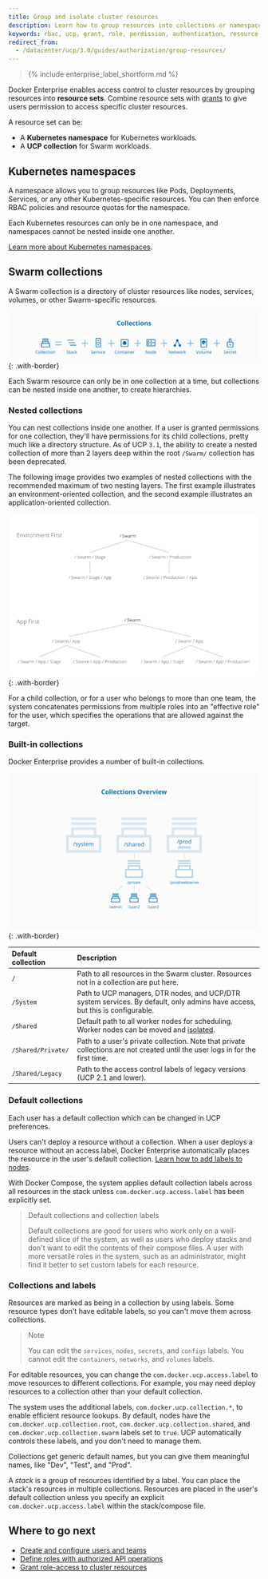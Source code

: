 ```yaml
---
title: Group and isolate cluster resources
description: Learn how to group resources into collections or namespaces to control user access.
keywords: rbac, ucp, grant, role, permission, authentication, resource set, collection, namespace, Kubernetes
redirect_from:
  - /datacenter/ucp/3.0/guides/authorization/group-resources/
---
```


>{% include enterprise_label_shortform.md %}

Docker Enterprise enables access control to cluster resources by grouping resources
into **resource sets**. Combine resource sets with [grants](grant-permissions.md)
to give users permission to access specific cluster resources.

A resource set can be:

* A **Kubernetes namespace** for Kubernetes workloads.
* A **UCP collection** for Swarm workloads.

## Kubernetes namespaces

A namespace allows you to group resources like Pods, Deployments, Services, or
any other Kubernetes-specific resources. You can then enforce RBAC policies
and resource quotas for the namespace.

Each Kubernetes resources can only be in one namespace, and namespaces cannot
be nested inside one another.

[Learn more about Kubernetes namespaces](https://kubernetes.io/docs/concepts/overview/working-with-objects/namespaces).

## Swarm collections

A Swarm collection is a directory of cluster resources like nodes, services,
volumes, or other Swarm-specific resources.

![](../images/collections-and-resources.svg){: .with-border}

Each Swarm resource can only be in one collection at a time, but collections
can be nested inside one another, to create hierarchies.

### Nested collections

You can nest collections inside one another. If a user is granted permissions
for one collection, they'll have permissions for its child collections,
pretty much like a directory structure. As of UCP `3.1`, the ability to create a nested 
collection of more than 2 layers deep within the root `/Swarm/` collection has been deprecated. 

The following image provides two examples of nested collections with the recommended maximum 
of two nesting layers. The first example illustrates an environment-oriented collection, and the second 
example illustrates an application-oriented collection.

![](../images/nested-collection.png){: .with-border}

For a child collection, or for a user who belongs to more than one team, the
system concatenates permissions from multiple roles into an "effective role" for
the user, which specifies the operations that are allowed against the target.

### Built-in collections

Docker Enterprise provides a number of built-in collections.

![](../images/collections-diagram.svg){: .with-border}

| Default collection | Description                                                                                                                                                                                                                                |
|:-------------------|:-------------------------------------------------------------------------------------------------------------------------------------------------------------------------------------------------------------------------------------------|
| `/`                | Path to all resources in the Swarm cluster. Resources not in a collection are put here.                                                                                                                                                    |
| `/System`          | Path to UCP managers, DTR nodes, and UCP/DTR system services. By default, only admins have access, but this is configurable.                                                                                                               |
| `/Shared`          | Default path to all worker nodes for scheduling. Worker nodes can be moved and [isolated](isolate-nodes.md). |
| `/Shared/Private/` | Path to a user's private collection. Note that private collections are not created until the user logs in for the first time. |
| `/Shared/Legacy`   | Path to the access control labels of legacy versions (UCP 2.1 and lower). |


### Default collections

Each user has a default collection which can be changed in UCP preferences.

Users can't deploy a resource without a collection. When a user deploys a
resource without an access label, Docker Enterprise automatically places the resource in
the user's default collection. [Learn how to add labels to nodes](../admin/configure/add-labels-to-cluster-nodes.md).

With Docker Compose, the system applies default collection labels across all
resources in the stack unless `com.docker.ucp.access.label` has been explicitly
set.

> Default collections and collection labels
>
> Default collections are good for users who work only on a well-defined slice of
> the system, as well as users who deploy stacks and don't want to edit the
> contents of their compose files. A user with more versatile roles in the
> system, such as an administrator, might find it better to set custom labels for
> each resource.

### Collections and labels

Resources are marked as being in a collection by using labels. Some resource
types don't have editable labels, so you can't move them across collections.

> Note
> 
> You can edit the `services`, `nodes`, `secrets`, and `configs` labels.
> You cannot edit the `containers`, `networks`, and `volumes` labels.

For editable resources, you can change the `com.docker.ucp.access.label` to move
resources to different collections. For example, you may need deploy resources
to a collection other than your default collection.

The system uses the additional labels, `com.docker.ucp.collection.*`, to enable
efficient resource lookups. By default, nodes have the
`com.docker.ucp.collection.root`, `com.docker.ucp.collection.shared`, and
`com.docker.ucp.collection.swarm` labels set to `true`. UCP
automatically controls these labels, and you don't need to manage them.

Collections get generic default names, but you can give them meaningful names,
like "Dev", "Test", and "Prod".

A *stack* is a group of resources identified by a label. You can place the
stack's resources in multiple collections. Resources are placed in the user's
default collection unless you specify an explicit `com.docker.ucp.access.label`
within the stack/compose file.


## Where to go next

- [Create and configure users and teams](create-users-and-teams-manually.md)
- [Define roles with authorized API operations](define-roles.md)
- [Grant role-access to cluster resources](grant-permissions.md)
